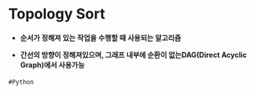 # Topology Sort
<h4>
  
  - 순서가 정해져 있는 작업을 수행할 때 사용되는 알고리즘<br>
  
  - 간선의 방향이 정해져있으며, 그래프 내부에 순환이 없는DAG(Direct Acyclic Graph)에서 사용가능
</h4>

```
#Python


```
